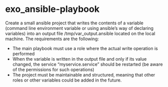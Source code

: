 # exo_ansible-playbook
Create a small ansible project that writes the contents of a variable (command line environment variable or using ansible’s way of declaring variables) into an output file /tmp/var_output.ansible located on the local machine. The requirements are the following:
* The main playbook must use a role where the actual write operation is performed
* When the variable is written in the output file and only if its value changed, the service “myservice.service” should be restarted (be aware of the permissions for such operations)
*	The project must be maintainable and structured, meaning that other roles or other variables could be added in the future.

